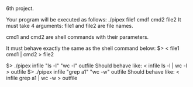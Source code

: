 6th project.

Your program will be executed as follows:
./pipex file1 cmd1 cmd2 file2
It must take 4 arguments: file1 and file2 are file names.

cmd1 and cmd2 are shell commands with their parameters.

It must behave exactly the same as the shell command below:
$> < file1 cmd1 | cmd2 > file2

$> ./pipex infile "ls -l" "wc -l" outfile
Should behave like: < infile ls -l | wc -l > outfile
$> ./pipex infile "grep a1" "wc -w" outfile
Should behave like: < infile grep a1 | wc -w > outfile
